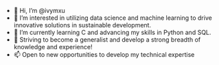 - 👋 Hi, I’m @ivymxu
- 👀 I’m interested in utilizing data science and machine learning to drive innovative solutions in sustainable development.
- 🌱 I’m currently learning C and advancing my skills in Python and SQL.
- 🚀 Striving to become a generalist and develop a strong breadth of knowledge and experience!
- 📫 Open to new opportunities to develop my technical expertise
  
<!---
ivymxu/ivymxu is a ✨ special ✨ repository because its `README.md` (this file) appears on your GitHub profile.
You can click the Preview link to take a look at your changes.
--->
